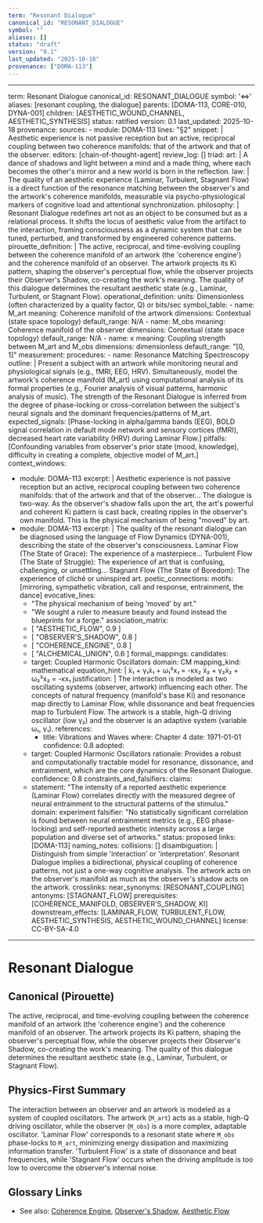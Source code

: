 ```yaml
---
term: "Resonant Dialogue"
canonical_id: "RESONANT_DIALOGUE"
symbol: ""
aliases: []
status: "draft"
version: "0.1"
last_updated: "2025-10-18"
provenance: ["DOMA-113"]
---
```


---
term: Resonant Dialogue
canonical_id: RESONANT_DIALOGUE
symbol: '⇔'
aliases: [resonant coupling, the dialogue]
parents: [DOMA-113, CORE-010, DYNA-001]
children: [AESTHETIC_WOUND_CHANNEL, AESTHETIC_SYNTHESIS]
status: ratified
version: 0.1
last_updated: 2025-10-18
provenance:
  sources:
    - module: DOMA-113
      lines: "§2"
      snippet: |
        Aesthetic experience is not passive reception but an active, reciprocal coupling between two coherence manifolds: that of the artwork and that of the observer.
  editors: [chain-of-thought-agent]
  review_log: []
triad:
  art: |
    A dance of shadows and light between a mind and a made thing, where each becomes the other's mirror and a new world is born in the reflection.
  law: |
    The quality of an aesthetic experience (Laminar, Turbulent, Stagnant Flow) is a direct function of the resonance matching between the observer's and the artwork's coherence manifolds, measurable via psycho-physiological markers of cognitive load and attentional synchronization.
  philosophy: |
    Resonant Dialogue redefines art not as an object to be consumed but as a relational process. It shifts the locus of aesthetic value from the artifact to the interaction, framing consciousness as a dynamic system that can be tuned, perturbed, and transformed by engineered coherence patterns.
pirouette_definition: |
  The active, reciprocal, and time-evolving coupling between the coherence manifold of an artwork (the 'coherence engine') and the coherence manifold of an observer. The artwork projects its Ki pattern, shaping the observer's perceptual flow, while the observer projects their Observer's Shadow, co-creating the work's meaning. The quality of this dialogue determines the resultant aesthetic state (e.g., Laminar, Turbulent, or Stagnant Flow).
operational_definition:
  units: Dimensionless (often characterized by a quality factor, Q) or bits/sec
  symbol_table:
    - name: M_art
      meaning: Coherence manifold of the artwork
      dimensions: Contextual (state space topology)
      default_range: N/A
    - name: M_obs
      meaning: Coherence manifold of the observer
      dimensions: Contextual (state space topology)
      default_range: N/A
    - name: κ
      meaning: Coupling strength between M_art and M_obs
      dimensions: dimensionless
      default_range: "[0, 1]"
  measurement:
    procedures:
      - name: Resonance Matching Spectroscopy
        outline: |
          Present a subject with an artwork while monitoring neural and physiological signals (e.g., fMRI, EEG, HRV). Simultaneously, model the artwork's coherence manifold (M_art) using computational analysis of its formal properties (e.g., Fourier analysis of visual patterns, harmonic analysis of music). The strength of the Resonant Dialogue is inferred from the degree of phase-locking or cross-correlation between the subject's neural signals and the dominant frequencies/patterns of M_art.
        expected_signals: [Phase-locking in alpha/gamma bands (EEG), BOLD signal correlation in default mode network and sensory cortices (fMRI), decreased heart rate variability (HRV) during Laminar Flow.]
        pitfalls: [Confounding variables from observer's prior state (mood, knowledge), difficulty in creating a complete, objective model of M_art.]
context_windows:
  - module: DOMA-113
    excerpt: |
      Aesthetic experience is not passive reception but an active, reciprocal coupling between two coherence manifolds: that of the artwork and that of the observer... The dialogue is two-way. As the observer's shadow falls upon the art, the art's powerful and coherent Ki pattern is cast back, creating ripples in the observer's own manifold. This is the physical mechanism of being "moved" by art.
  - module: DOMA-113
    excerpt: |
      The quality of the resonant dialogue can be diagnosed using the language of Flow Dynamics (DYNA-001), describing the state of the observer's consciousness. Laminar Flow (The State of Grace): The experience of a masterpiece... Turbulent Flow (The State of Struggle): The experience of art that is confusing, challenging, or unsettling... Stagnant Flow (The State of Boredom): The experience of cliché or uninspired art.
poetic_connections:
  motifs: [mirroring, sympathetic vibration, call and response, entrainment, the dance]
  evocative_lines:
    - "The physical mechanism of being 'moved' by art."
    - "We sought a ruler to measure beauty and found instead the blueprints for a forge."
  association_matrix:
    - [ "AESTHETIC_FLOW", 0.9 ]
    - [ "OBSERVER'S_SHADOW", 0.8 ]
    - [ "COHERENCE_ENGINE", 0.8 ]
    - [ "ALCHEMICAL_UNION", 0.6 ]
formal_mappings:
  candidates:
    - target: Coupled Harmonic Oscillators
      domain: CM
      mapping_kind: mathematical
      equation_hint: |
        ẍ₁ + γ₁ẋ₁ + ω₁²x₁ = -κx₂
        ẍ₂ + γ₂ẋ₂ + ω₂²x₂ = -κx₁
      justification: |
        The interaction is modeled as two oscillating systems (observer, artwork) influencing each other. The concepts of natural frequency (manifold's base Ki) and resonance map directly to Laminar Flow, while dissonance and beat frequencies map to Turbulent Flow. The artwork is a stable, high-Q driving oscillator (low γ₂) and the observer is an adaptive system (variable ω₁, γ₁).
      references:
        - title: Vibrations and Waves
          where: Chapter 4
          date: 1971-01-01
      confidence: 0.8
  adopted:
    - target: Coupled Harmonic Oscillators
      rationale: Provides a robust and computationally tractable model for resonance, dissonance, and entrainment, which are the core dynamics of the Resonant Dialogue.
      confidence: 0.8
constraints_and_falsifiers:
  claims:
    - statement: "The intensity of a reported aesthetic experience (Laminar Flow) correlates directly with the measured degree of neural entrainment to the structural patterns of the stimulus."
      domain: experiment
      falsifier: "No statistically significant correlation is found between neural entrainment metrics (e.g., EEG phase-locking) and self-reported aesthetic intensity across a large population and diverse set of artworks."
      status: proposed
      links: [DOMA-113]
naming_notes:
  collisions: []
  disambiguation: |
    Distinguish from simple 'interaction' or 'interpretation'. Resonant Dialogue implies a bidirectional, physical coupling of coherence patterns, not just a one-way cognitive analysis. The artwork acts on the observer's manifold as much as the observer's shadow acts on the artwork.
crosslinks:
  near_synonyms: [RESONANT_COUPLING]
  antonyms: [STAGNANT_FLOW]
  prerequisites: [COHERENCE_MANIFOLD, OBSERVER'S_SHADOW, KI]
  downstream_effects: [LAMINAR_FLOW, TURBULENT_FLOW, AESTHETIC_SYNTHESIS, AESTHETIC_WOUND_CHANNEL]
license: CC-BY-SA-4.0
---

# Resonant Dialogue

## Canonical (Pirouette)
The active, reciprocal, and time-evolving coupling between the coherence manifold of an artwork (the 'coherence engine') and the coherence manifold of an observer. The artwork projects its Ki pattern, shaping the observer's perceptual flow, while the observer projects their Observer's Shadow, co-creating the work's meaning. The quality of this dialogue determines the resultant aesthetic state (e.g., Laminar, Turbulent, or Stagnant Flow).

## Physics-First Summary
The interaction between an observer and an artwork is modeled as a system of coupled oscillators. The artwork (`M_art`) acts as a stable, high-Q driving oscillator, while the observer (`M_obs`) is a more complex, adaptable oscillator. 'Laminar Flow' corresponds to a resonant state where `M_obs` phase-locks to `M_art`, minimizing energy dissipation and maximizing information transfer. 'Turbulent Flow' is a state of dissonance and beat frequencies, while 'Stagnant Flow' occurs when the driving amplitude is too low to overcome the observer's internal noise.

## Glossary Links
- See also: [Coherence Engine](./coherence-engine.md), [Observer's Shadow](./observers-shadow.md), [Aesthetic Flow](./aesthetic-flow.md)
